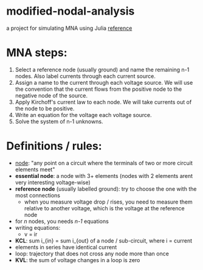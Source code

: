 # modified-nodal-analysis
 a project for simulating MNA using Julia
[reference](https://lpsa.swarthmore.edu/Systems/Electrical/mna/MNA3.html)

# MNA steps:
1. Select a reference node (usually ground) and name the remaining n-1 nodes.  Also label currents through each current source.  
2. Assign a name to the current through each voltage source.  We will use the convention that the current flows from the positive node to the negative node of the source.
3. Apply Kirchoff's current law to each node.  We will take currents out of the node to be positive.
4. Write an equation for the voltage each voltage source.
5. Solve the system of n-1 unknowns.

# Definitions / rules:
- [node](en.wikipedia.org/wiki/Node_(circuits)): "any point on a circuit where the terminals of two or more circuit elements meet"
- **essential node**: a node with 3+ elements (nodes with 2 elements arent very interesting voltage-wise)
- **reference node** (usually labelled ground): try to choose the one with the most connections
  - when you measure voltage drop / rises, you need to measure them relative to another voltage, which is the voltage at the reference node
- for *n* nodes, you needs *n-1* equations
- writing equations:
  - v = ir
- **KCL**: sum i_{in} = sum i_{out} of a node / sub-circuit, where i = current
- elements in series have identical current
- loop: trajectory that does not cross any node more than once
- **KVL**: the sum of voltage changes in a loop is zero
